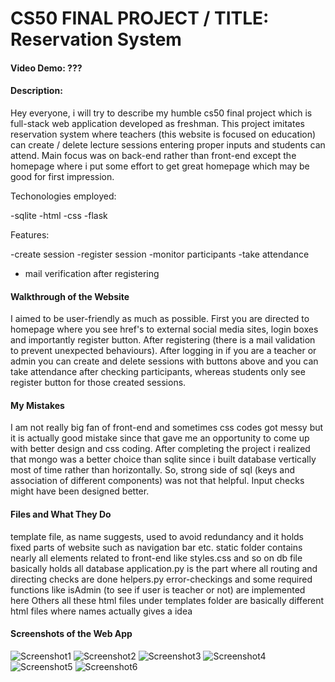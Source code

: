 # CS50 FINAL PROJECT / TITLE: Reservation System

#### Video Demo: ???

#### Description:

Hey everyone, i will try to describe my humble cs50 final project which is full-stack web application developed as freshman. This project imitates reservation system where teachers (this website is focused on education) can create / delete lecture sessions entering proper inputs and students can attend. Main focus was on back-end rather than front-end except the homepage where i put some effort to get great homepage which may be good for first impression.

Techonologies employed:

-sqlite
-html
-css
-flask

Features:

-create session
-register session
-monitor participants
-take attendance
- mail verification after registering

#### Walkthrough of the Website

I aimed to be user-friendly as much as possible. First you are directed to homepage where you see href's to external social media sites, login boxes and importantly register button. After registering (there is a mail validation to prevent unexpected behaviours). After logging in if you are a teacher or admin you can create and delete sessions with buttons above and you can take attendance after checking participants, whereas students only see register button for those created sessions.

#### My Mistakes

I am not really big fan of front-end and sometimes css codes got messy but it is actually good mistake since that gave me an opportunity to come up with better design and css coding.
After completing the project i realized that mongo was a better choice than sqlite since i built database vertically most of time rather than horizontally. So, strong side of sql (keys and association of different components) was not that helpful.
Input checks might have been designed better.

#### Files and What They Do

template file, as name suggests, used to avoid redundancy and it holds fixed parts of website such as navigation bar etc.
static folder contains nearly all elements related to front-end like styles.css and so on
db file basically holds all database
application.py is the part where all routing and directing checks are done
helpers.py error-checkings and some required functions like isAdmin (to see if user is teacher or not) are implemented here
Others all these html files under templates folder are basically different html files where names actually gives a idea


#### Screenshots of the Web App

![Screenshot1](https://user-images.githubusercontent.com/67153015/188485551-b7165725-703e-4a7e-bfdb-adf8b3bcd903.png)
![Screenshot2](https://user-images.githubusercontent.com/67153015/188485584-ae4c73aa-2e4f-4c44-a6d3-56946a810df9.png)
![Screenshot3](https://user-images.githubusercontent.com/67153015/188485591-9e69fe4d-486f-4b27-bbc9-46792a7ecd7d.png)
![Screenshot4](https://user-images.githubusercontent.com/67153015/188485599-2b2dafff-8367-480f-843c-6a8c9d6ddfeb.png)
![Screenshot5](https://user-images.githubusercontent.com/67153015/188485605-9dfed781-1b84-47fc-ad71-6b07841a1193.png)
![Screenshot6](https://user-images.githubusercontent.com/67153015/188485611-82797257-ff1f-4e51-81cf-fd40677c00d4.png)
